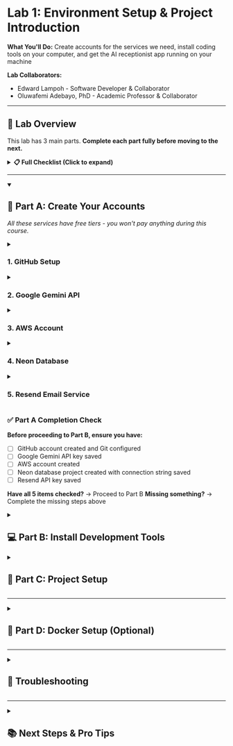 # Lab 1: Environment Setup & Project Introduction

**What You'll Do:** Create accounts for the services we need, install coding tools on your computer, and get the AI receptionist app running on your machine

**Lab Collaborators:**
- Edward Lampoh - Software Developer & Collaborator
- Oluwafemi Adebayo, PhD - Academic Professor & Collaborator

---

## 🎯 Lab Overview

This lab has 3 main parts. **Complete each part fully before moving to the next.**

<details>
<summary><strong>📋 Full Checklist (Click to expand)</strong></summary>

### **Part A: Create Your Accounts**
- [ ] Create GitHub account and connect it to Git
- [ ] Sign up for Google Gemini API key
- [ ] Create AWS account (free tier)
- [ ] Sign up for Neon database
- [ ] Sign up for Resend email service

### **Part B: Install Development Tools**
- [ ] Install Node.js and npm
- [ ] Install Python 3.9+
- [ ] Install Git
- [ ] Install VS Code

### **Part C: Project Setup**
- [ ] Fork and clone repository
- [ ] Install dependencies
- [ ] Configure environment variables
- [ ] Run application locally
- [ ] Test complete flow

</details>

---

<details open>
<summary><h2>🔐 Part A: Create Your Accounts</h2></summary>

*All these services have free tiers - you won't pay anything during this course.*

<details>
<summary><h3>1. GitHub Setup</h3></summary>

**Create Account:**
1. Go to [github.com](https://github.com) and click "Sign up"
2. Use your student email if available (gets you free GitHub Pro features!)
3. Choose a professional username (you'll use this publicly)
4. Verify your email address

**Connect Git to GitHub:**

**📺 Video Tutorials by Platform:**
- **Windows:** [Git & GitHub Setup Tutorial](https://youtu.be/AdzKzlp66sQ?si=_B-0h1qM3OIV3bn5)
- **Mac:** [Git & GitHub Setup for Mac](https://www.youtube.com/watch?v=p0Js7IF17yI)
- **Linux:** [Git & GitHub Setup for Linux](https://www.youtube.com/watch?v=bc3_FL9zWWs)

**Quick Setup Commands:**
```bash
# Tell Git your name (use your real name)
git config --global user.name "Your Full Name"

# Tell Git your email (use the SAME email as your GitHub account)
git config --global user.email "your.email@example.com"
```

**Test Your Connection:**
```bash
# This should show your name and email
git config --global --list
```

**✅ Success Check:** If you see your name and email listed, you're ready to go!

</details>

<details>
<summary><h3>2. Google Gemini API</h3></summary>

**What You Need:**
- A Gmail or Google account (most people already have this!)

**Get Your AI Key:**
1. Search "google gemini api" in your browser
2. Click on the "Google AI Studio" link that appears
3. Sign in with your Google account
4. Click "Get Started"
5. Click "Get a new API key"
6. Follow the instructions to create your key
7. **Copy and save this key somewhere safe**

</details>

<details>
<summary><h3>3. AWS Account</h3></summary>

**Sign Up:**
1. Go to [aws.amazon.com](https://aws.amazon.com)
2. Click "Create a Free Account"
3. You'll need to verify your phone number and add a payment method (but you won't be charged)
4. Choose "Basic Support - Free" when asked

**Note:** We'll only use free services! This is for later when we deploy your app.

</details>

<details>
<summary><h3>4. Neon Database</h3></summary>

**Sign Up:**
1. Go to [neon.tech](https://neon.tech)
2. Click "Sign up with GitHub" (easiest option)
3. Create a new project and name it: "ai-receptionist-lab"
4. **Copy the connection string** - it looks like:
   ```
   postgresql://neondb_owner:abc123@ep-cool-name-123456.us-east-1.aws.neon.tech/neondb?sslmode=require
   ```
5. **Save this entire string** - you'll paste it into your `.env` file next

</details>

<details>
<summary><h3>5. Resend Email Service</h3></summary>

<!-- NOTE: Email functionality not yet implemented in codebase - this is for future implementation -->

**Sign Up:**
1. Go to [resend.com](https://resend.com)
2. Sign up for a free account
3. Once logged in, get your API key from the dashboard
4. **Save this key**

</details>

### ✅ Part A Completion Check

**Before proceeding to Part B, ensure you have:**
- [ ] GitHub account created and Git configured
- [ ] Google Gemini API key saved
- [ ] AWS account created
- [ ] Neon database project created with connection string saved
- [ ] Resend API key saved

**Have all 5 items checked?** → Proceed to Part B
**Missing something?** → Complete the missing steps above

</details>

<details>
<summary><h2>💻 Part B: Install Development Tools</h2></summary>

<details>
<summary><h3>1. Node.js Installation</h3></summary>

**All Platforms:**
1. Go to [nodejs.org](https://nodejs.org)
2. Download **LTS version** (v18 or v20)
3. Install with default settings

**Verify:**
```bash
node --version
npm --version
```

</details>

<details>
<summary><h3>2. Python Installation</h3></summary>

**Windows:**
1. Go to [python.org/downloads](https://python.org/downloads)
2. Download Python 3.9 or newer
3. **Check "Add Python to PATH"** during installation

**macOS:**
```bash
brew install python@3.9
```

**Linux (Ubuntu/Debian):**
```bash
sudo apt update
sudo apt install python3 python3-pip python3-venv
```

**Verify:**
```bash
python --version  # or python3 --version
pip --version      # or pip3 --version
```

</details>

<details>
<summary><h3>3. Git Installation</h3></summary>

**Windows:**
1. Download from [git-scm.com](https://git-scm.com)
2. Install with default settings

**macOS:**
```bash
# Git usually comes pre-installed, if not:
brew install git
```

**Linux:**
```bash
sudo apt install git
```

**Verify:**
```bash
git --version
```

</details>

<details>
<summary><h3>4. Code Editor (Recommended)</h3></summary>

**Visual Studio Code:**
1. Download from [code.visualstudio.com](https://code.visualstudio.com)
2. Install helpful extensions:
   - Python
   - JavaScript ES6 code snippets
   - Prettier - Code formatter

</details>

### ✅ Part B Completion Check

**Before proceeding to Part C, ensure you have:**
- [ ] Node.js and npm installed and verified
- [ ] Python 3.9+ installed and verified
- [ ] Git installed and verified
- [ ] VS Code installed with recommended extensions

**Have all 4 items checked?** → Proceed to Part C
**Missing something?** → Complete the missing steps above

</details>

<details>
<summary><h2>🚀 Part C: Project Setup</h2></summary>

<details>
<summary><h3>1. Fork Repository</h3></summary>

**Why Fork?** You need your own copy to make changes throughout the course.

1. Go to: https://github.com/edielam/ai-solutions-lab
2. Click the **"Fork"** button (top-right corner)
3. This creates your personal copy at `https://github.com/YOUR_USERNAME/ai-solutions-lab`

</details>

<details>
<summary><h3>2. Clone Your Fork</h3></summary>

**Important:** Clone YOUR fork, not the original repository!

```bash
# Replace YOUR_USERNAME with your actual GitHub username
git clone https://github.com/YOUR_USERNAME/ai-solutions-lab.git
cd ai-solutions-lab
```

</details>

<details>
<summary><h3>3. Install Dependencies</h3></summary>

**Frontend (Next.js):**
```bash
npm install
```

**Backend (Python):**
*No backend setup needed for Lab 1 - we'll do this in later labs.*

</details>

<details>
<summary><h3>4. Environment Configuration</h3></summary>

Create `.env` file in the root directory:

```env
# Database (from Neon)
DATABASE_URL=your_neon_connection_string_here

# AI API (from Google)
GOOGLE_GENERATIVE_AI_API_KEY=your_gemini_api_key_here

# Email Service (from Resend) - NOTE: Not yet implemented, placeholder for future
RESEND_API_KEY=your_resend_api_key_here

# App Settings
NEXT_PUBLIC_APP_URL=http://localhost:3000
SECRET_KEY=change_this_to_something_secure
DEBUG=true
```

</details>

<details>
<summary><h3>5. Run the Application</h3></summary>

**Start Frontend:**
```bash
npm run dev
```

**Open Browser:**
Go to [http://localhost:3000](http://localhost:3000)

</details>

<details>
<summary><h3>6. Test the Complete Flow</h3></summary>

1. **Landing Page**: Click "TRY IT FREE - NO SIGNUP"
2. **Business Setup**: 
   - Enter business name and description
   - Choose a brand color
   - Click "Continue to Documents"
3. **Document Upload**: 
   - Skip for now or upload a sample document
   - Click "Continue"
4. **Generated URL**: 
   - Copy your unique chat URL
   - Click "Try Your AI Receptionist"
5. **Chat Interface**: 
   - Test asking questions
   - Try booking an appointment
   - Verify emails are sent (check spam folder)

</details>

### ✅ Part C Completion Check

**Before completing Lab 1, ensure you have:**
- [ ] Forked the repository to your GitHub account
- [ ] Cloned your fork to your computer
- [ ] Installed frontend dependencies
- [ ] Created `.env` file with all API keys
- [ ] Application runs at http://localhost:3000
- [ ] Free trial flow works end-to-end
- [ ] Chat interface responds to messages
- [ ] Appointment booking functions

**Have all 8 items checked?** → Lab 1 Complete! 🎉
**Missing something?** → Complete the missing steps above

</details>

---

<details>
<summary><h2>🐳 Part D: Docker Setup (Optional)</h2></summary>

**Install Docker Desktop:**
1. Go to [docker.com/get-started](https://docker.com/get-started)
2. Download for your OS
3. Install and start Docker Desktop

**Verify:**
```bash
docker --version
docker run hello-world
```

**Note:** We'll use Docker in Lab 5 for containerization

</details>

---

<details>
<summary><h2>🚨 Troubleshooting</h2></summary>

**"npm install" fails:**
- Try deleting `node_modules` and `package-lock.json`, then run `npm install` again

**Python virtual environment issues:**
- Make sure you're in the project directory
- Try `python3 -m venv venv` instead of `python -m venv venv`

**Database connection errors:**
- Verify your Neon connection string is correct
- Make sure there are no extra spaces in `.env` file

**API key not working:**
- Double-check the key is copied correctly

</details>

---

<details>
<summary><h2>📚 Next Steps & Pro Tips</h2></summary>

**Prepare for Lab 2:**
- Keep all your API keys handy
- Familiarize yourself with the chat interface
- Try uploading different business documents
- Think about how the AI decides when to book appointments

**Ready for Lab 2?** You'll integrate real AI capabilities and start tracking performance with MLflow!

**💡 Pro Tips:**
- **Save your API keys securely** - never commit them to Git
- **Use meaningful commit messages** when pushing code
- **Test thoroughly** - the free trial flow is what your users will experience

</details>
